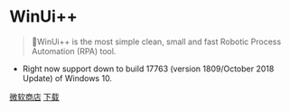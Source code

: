 # WinUi++ 

> 💪WinUi++ is the most simple clean, small and fast Robotic Process Automation (RPA) tool. 

- Right now support down to build 17763 (version 1809/October 2018 Update) of Windows 10.

[微软商店](https://apps.microsoft.com/store/detail/XP9CQC1BPPHRN0)
[下载](https://api.winui.net/simple/download?v=0.2)